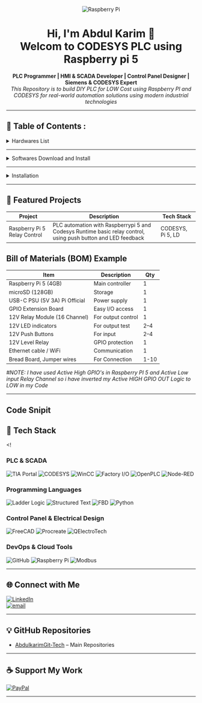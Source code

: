 <!-- GitHub Profile README for a Professional PLC & Automation Engineer -->

<p align="center">
  <img src="https://upload.wikimedia.org/wikipedia/en/c/cb/Raspberry_Pi_Logo.svg" alt="Raspberry Pi" width="80"/>
</p>

<h1 align="center">Hi, I'm Abdul Karim 👋<br>Welcom to CODESYS PLC using Raspberry pi 5 </h1>

<p align="center">
  <strong>PLC Programmer | HMI & SCADA Developer | Control Panel Designer | Siemens & CODESYS Expert</strong><br>
  <i>This Repository is to build DIY PLC for LOW Cost using Raspberry PI and CODESYS for real-world automation solutions using modern industrial technologies</i>
</p>

---

## 💼 Table of Contents :

<details>
  <summary>Hardwares List</summary>
  
- Raspberry Pi 5 (4GB or 8GB)
- microSD card (16GB or higher, Class 10) #Installed PI OS 64 / If not see Installation
- Power supply (USB-C, 5V 3A+)
- Ethernet cable (for stable communication)
- Breadboard
- Jumper wires
- Optional: GPIO-connected 12V push buttons, LED indicators (via relay/level shifter)
- Optional: Raspberry pi TCobbler if using breadboard
- Optional: High voltage appliances (AC/DC)
- Optional: Power Adapter (0-36V DC)
  
</details>
  
---

<details>
  <summary>Softwares Download and Install</summary>
  
- Download and Install [Raspberry Pi Imager](https://downloads.raspberrypi.org/imager/imager_latest.exe) for Windows
- Download and Install [CODESYS](https://store.codesys.com/en/codesys-control-for-raspberry-pi-sl.html) for Windows
- Download and Install [CODESYS Control for Raspberry Pi SL](https://store.codesys.com/en/codesys-control-for-raspberry-pi-sl.html) (SoftPLC runtime) for Windows
- Download and Install [PUTTY](https://www.chiark.greenend.org.uk/~sgtatham/putty/latest.html) on Windows
- Download and Install [WinSCP](https://winscp.net/download/WinSCP-6.5.1-Setup.exe/download)
- Download [CODESYS License (free demo or paid full)](https://store.codesys.com/en/codesys-control-for-raspberry-pi-sl.html)
  
</details>

---

<details>
  <summary>Installation</summary>

  &nbsp;&nbsp;&nbsp;&nbsp;
  <details>
    <summary>Install Raspberry PI OS 64 into Raspberry PI 5 (RAM more than 4GB)</summary>

    - Rasoberry PI 5
    - Micro-SD Card (atleast 64GB) 
    - USB SD Card Reader 
  <!--
  -->

    #Step 1:
    
    - Open PI Imager
      - Flash “Raspberry Pi OS 64-bit (Lite or Desktop)” to SD card and config addistional settings before FLASH.
      
![Raspberry Pi Imager](https://github.com/AbdulkarimGit-Tech/Raspberry-Pi-PLC/blob/430b50794f33a102b278629e9e3103b0e06d6991/PI_Imager.png)
![Raspberry Pi Device](https://github.com/AbdulkarimGit-Tech/Raspberry-Pi-PLC/blob/430b50794f33a102b278629e9e3103b0e06d6991/PI_Choose_Device.png)
![Raspberry Pi OS](https://github.com/AbdulkarimGit-Tech/Raspberry-Pi-PLC/blob/430b50794f33a102b278629e9e3103b0e06d6991/PI_Choose_OS.png)
![Raspberry Pi Storage](https://github.com/AbdulkarimGit-Tech/Raspberry-Pi-PLC/blob/430b50794f33a102b278629e9e3103b0e06d6991/PI_Choose_Storage.png)
![Raspberry Pi Settings](https://github.com/AbdulkarimGit-Tech/Raspberry-Pi-PLC/blob/430b50794f33a102b278629e9e3103b0e06d6991/PI_Choose_Next.png)
![Raspberry Pi OS_Config](hhttps://github.com/AbdulkarimGit-Tech/Raspberry-Pi-PLC/blob/430b50794f33a102b278629e9e3103b0e06d6991/PI_OS_Config.png)
![Raspberry Pi Enable_SSH](https://github.com/AbdulkarimGit-Tech/Raspberry-Pi-PLC/blob/430b50794f33a102b278629e9e3103b0e06d6991/PI_Enable_SSH.png)
![Raspberry Pi OS_Writing](https://github.com/AbdulkarimGit-Tech/Raspberry-Pi-PLC/blob/430b50794f33a102b278629e9e3103b0e06d6991/PI_OS_Writing.png)
![Raspberry Pi OS_Verifying](https://github.com/AbdulkarimGit-Tech/Raspberry-Pi-PLC/blob/430b50794f33a102b278629e9e3103b0e06d6991/PI_OS_Verifying.png)
      
  <h4>Remove SD Card and insert into pi 5<br> Open PUTTY</h4>
      
      Login with raspberrypi.local -> Click OK
        - User: Your ID
        - Password: Your password
        
        # After successfully loged in perform below list code
        
          - ifconfig or hostname -I (Mark and keep the IP of your PI)
          - sudo apt update && sudo apt upgrade -y
          
        # To Enable VNC
        
          - sudo raspi-config
          - Click Down key keyboad to select Interface Options 
          - Use Right Arow key on keyboard to select "SELECT" Click Enter
          - Use Down Arow key on keyboard to select VNC and use Right Arow key to Select the option click enter and enter again
          - To finsh the setup use Right arrow key 2 times and click enter
          - Now Reboot raspberry pi to apply the settings change
          - Use comand > reboot

  # Raspberry Pi is ready to use
 
  </details>

  &nbsp;&nbsp;&nbsp;&nbsp;
  <details>
    <summary>Install CODESYS Control Runtime on Raspberry pi</summary>

  # Install CODESYS Control Runtime from Windows
    
    - Open CODESYS Development System on Windows
    - From CODESYS Development System:
      
      - Go to Tools → Package Manager / Codesys Installer → Browse search below listed 4 package and install
        - ✅ Install: CODESYS Control for Raspberry Pi SL
        - ✅ Install: CODESYS Edge Gateway for Linux
        - ✅ Install: CODESYS Control SL Extension Package
        - ✅ Install: CODESYS SL Deploy Tool
        
    - Boot your Pi with the OS
    - Ensure it's connected to the same network as your PC
    
    - On your Windows PC, open CODESYS Development System
    
    - Go to Tools → Device Installer
    - Install Raspberry Pi runtime:
    - Menu: Tools → Update Raspberry Pi
    - Enter your Pi IP address
    - Provide username (pi) and password (raspberry or your custom)
    
  # It will install runtime over SSH
     
     - In CODESYS → Go to:
     - Tools → CODESYS Control for Raspberry Pi → Update Raspberry Pi
     - Enter your Raspberry Pi’s IP address
     - Choose:
      - Login: pi ( Your ID or default)
      - Password: raspberry (default; change if needed)
      - Select the Demo License (free, 2-hour runtime)
      - Wait for the runtime to install — success message will appear.

  #  Activate License (optional)
    - You can run a demo version (2 hours runtime).
    - For production: Buy license from CODESYS Store and activate via License Manager.
    
  <!--
  -->
  
  # Manual Installation from Raspberry Pi
    Choose anyone ( I'm using PUTTY)
      
      -  External Monitor
      -  VNC Software laptop
      -  PUTTY
      
    - Download or Locate CODESYS Control for Raspberry Pi SL.deb file on Windows folder
      Ex: C:\Program Files\CODESYS 3.5.21.0\CODESYS\CODESYS Control for Raspberry PI\Delivery\raspberry

    - Open WinSCP, login with:
    - Host: Your Pi’s ip or rapberrypi.local
    - User: Your ID
    - Password: Your password
    - ✅ Drag & drop the .deb file to any folder (Ex: Downloads).

  
  # Follow Below Step to Install and Run CODESYS Runtime Successfully
        Open PuTTY:
          - Enter ip of your Raspberry Pi
          - Login:
            - Username: Your ID
            - Password: Your password
      
        # PI Comand line
        - Locate The copied file .deb (Use below command)

        
            > ls (Pi folders)
            
              Bookshelf | Documents | Music  |   Public  |   Videos
            
              Desktop  |  Downloads | Pictures | Templates

            > cd Downloads (Copied filed into Downloads folder)
            
            > ls (You will see .deb file Ex: codesyscontrol_raspberry_4.15.0.0_all.deb)
            
            > sudo dpkg -i [codesyscontrol_raspberry_4.15.0.0_all.deb] ( [] Rename with yours file name)

            > sudo systemctl status codesyscontrol (Check PLC Status Active or Dead)

            > cd (Come back to Starting section)

            > sudo systemctl start codesyscontrol (manual Start PLC Runtime #it will show Active)

            > sudo systemctl status codesyscontrol (#it will show Active)

  # Congrats you have successfully installed CODESYS Runtime into your pi 5
    
  </details>

  &nbsp;&nbsp;&nbsp;&nbsp;
  <details>
    <summary>Create a New PLC Project</summary>
    
      Go to: File → New Project → Standard Project
      Select device:
        CODESYS Control for Raspberry Pi 64 SL (64 bit)
        Choose programming language: Ladder Diagram (LD), ST, etc.

  # Setup PLC Development Environment

    Go to: PLC PRG(PRG): Write down your PLC code -> Save it -> Click Generate code to compile

    - Add devices:
      - GPIO (Digital Input/Output)
      - Modbus, Ethernet/IP, etc. (if needed)
      - Map GPIOs (I/O Configuration)
      - Under “Device → Raspberry Pi GPIOs”
    
    Go to: GPIO's ->
    
     - GPIO parameters 
        -  Select GPIO's as INPUT or OUTPUT
     - GPIO Maping 
      - Select the lader logic variable (click on 3 dot go to PLC program and select) correspond to GPIO

        - Assign I/O's:
          - DI (Digital Input): GPIO pins to push buttons
          - DO (Digital Output): GPIO pins to LEDs (via relay/transistor/pi GPIO's)
      #Note: Raspberry Pi uses BCM pin numbering (GPIO 17 = pin 11).
      
    Go to: Tools -> Deploy Control SL -> Give ip adress, User name, password and connect CODESYS with PI
    Go to: Device -> Scan network -> elect raspberry pi ip -> Click ok
    Go to: Windows Taskber Show Hiden Icons -> right click on .64 -> Start PLC

    Go to: Tools -> Online -> Login -> click Start (F5) to Run
    
      - If no hardware select Simulation 
      - If have hardware no need to select Simulation

  # Your Raspberry Pi is now a fully running PLC using CODESYS!

    
  </details>

</details>

---

## 📁 Featured Projects

| Project       | Description      | Tech Stack |
|---------------|------------------|----------------|
|Raspberry Pi 5 Relay Control| PLC automation with Raspberrypi 5 and Codesys Runtime basic relay control, using push button and LED feedback | CODESYS, Pi 5, LD |

<h2>Bill of Materials (BOM) Example</h2>

| Item                           | Description        | Qty |
| ------------------------------ | ------------------ | --- |
| Raspberry Pi 5 (4GB)           | Main controller    | 1   |
| microSD (128GB)                | Storage            | 1   |
| USB-C PSU (5V 3A) Pi Official  | Power supply       | 1   |
| GPIO Extension Board           | Easy I/O access    | 1   |
| 12V Relay Module (16 Channel)  | For output control | 1   |
| 12V LED indicators             | For output test    | 2–4 |
| 12V Push Buttons               | For input          | 2–4 |
| 12V Level Relay                | GPIO protection    | 1   |
| Ethernet cable / WiFi          | Communication      | 1   |
| Bread Board, Jumper wires      | For Connection     | 1-10|


<i>#NOTE: I have used Active High GPIO's in Raspberry PI 5 and Active Low input Relay Channel so i have inverted my Active HIGH GPIO OUT Logic to LOW in my Code</i>
<!--| 🔄 **VFD Speed Control** | Real-time analog feedback with ramp/safety interlocks | Siemens S7-1200 + VFD |
| 🌐 **IoT Data Logger** | MQTT-based real-time SCADA integration | Raspberry Pi + Node-RED |
| 🎛 **HMI Panel Design** | Interactive SCADA dashboards with alarms, logs | WinCC + Factory I/O |
| ⚡ **Smart MCC Panel** | CAD design, PLC wiring, HMI layout & full automation | FreeCAD, TIA Portal | -->

---

## Code Snipit

## 🔌 Tech Stack

<!
### PLC & SCADA
![TIA Portal](https://img.shields.io/badge/TIA--Portal-blue?style=flat&logo=siemens)
![CODESYS](https://img.shields.io/badge/CODESYS-red?style=flat)
![WinCC](https://img.shields.io/badge/WinCC-lightgrey?style=flat&logo=windows)
![Factory I/O](https://img.shields.io/badge/Factory--IO-green?style=flat)
![OpenPLC](https://img.shields.io/badge/OpenPLC-005F9E?style=flat)
![Node-RED](https://img.shields.io/badge/Node--RED-B92829?style=flat&logo=nodered)

### Programming Languages
![Ladder Logic](https://img.shields.io/badge/Ladder--Logic-yellow?style=flat)
![Structured Text](https://img.shields.io/badge/Structured--Text-orange?style=flat)
![FBD](https://img.shields.io/badge/FBD-blueviolet?style=flat)
![Python](https://img.shields.io/badge/Python-3776AB?style=flat&logo=python)

### Control Panel & Electrical Design
![FreeCAD](https://img.shields.io/badge/FreeCAD-2E3A59?style=flat&logo=freecad&logoColor=white)
![Procreate](https://img.shields.io/badge/Procreate-111111?style=flat&logo=procreate&logoColor=white)
![QElectroTech](https://img.shields.io/badge/QElectroTech-005F87?style=flat&logo=electrical-engineering&logoColor=white)
<!-- ![AutoCAD](https://img.shields.io/badge/AutoCAD-E34F26?style=flat&logo=autodesk&logoColor=white) -->

### DevOps & Cloud Tools
![GitHub](https://img.shields.io/badge/github-%23121011.svg?style=flat&logo=github&logoColor=white)
![Raspberry Pi](https://img.shields.io/badge/-Raspberry_Pi-C51A4A?style=flat&logo=Raspberry-Pi)
![Modbus](https://img.shields.io/badge/Modbus-005f9e?style=flat)

---

## 🌐 Connect with Me

[![LinkedIn](https://img.shields.io/badge/LinkedIn-%230077B5.svg?logo=linkedin&logoColor=white)](https://linkedin.com/in/abdulkarimmiddya)  
[![email](https://img.shields.io/badge/Email-D14836?logo=gmail&logoColor=white)](mailto:abdulkarimmiddya108@gmail.com) 

---

## 💡 GitHub Repositories

- [AbdulkarimGit-Tech](https://github.com/AbdulkarimGit-Tech/AbdulkarimGit-Tech) – Main Repositories


---

## ☕ Support My Work

[![PayPal](https://img.shields.io/badge/Donate-PayPal-blue?style=for-the-badge&logo=paypal)](https://paypal.me/abdulkarimmiddya108@gmail.com)

---

<!-- Proudly built with real-world hands-on experience. Engineering Automation, One Project at a Time. -->

